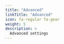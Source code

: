 ```yaml
---
title: "Advanced"
linkTitle: "Advanced"
icon: fa-regular fa-gear
weight: 5
description: >
  Advanced settings
---
```



